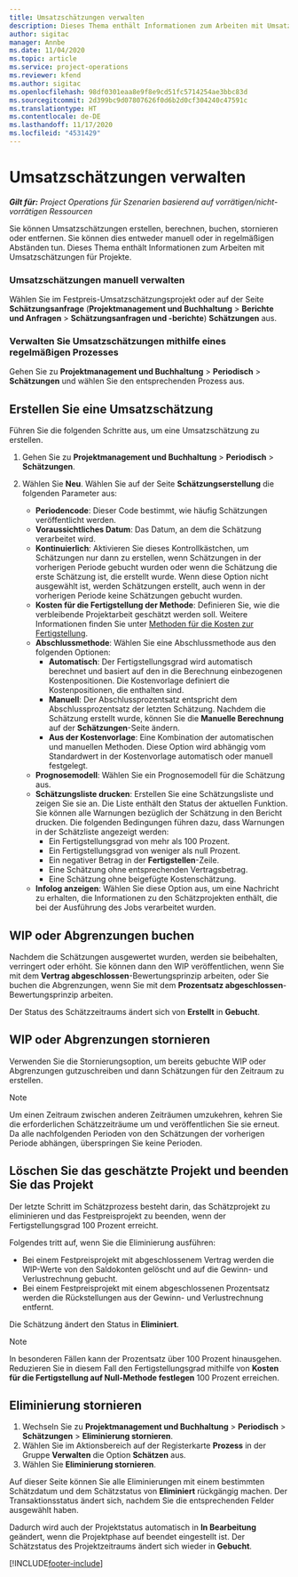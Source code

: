 ```yaml
---
title: Umsatzschätzungen verwalten
description: Dieses Thema enthält Informationen zum Arbeiten mit Umsatzschätzungen für Projekte.
author: sigitac
manager: Annbe
ms.date: 11/04/2020
ms.topic: article
ms.service: project-operations
ms.reviewer: kfend
ms.author: sigitac
ms.openlocfilehash: 98df0301eaa8e9f8e9cd51fc5714254ae3bbc83d
ms.sourcegitcommit: 2d399bc9d07807626f0d6b2d0cf304240c47591c
ms.translationtype: HT
ms.contentlocale: de-DE
ms.lasthandoff: 11/17/2020
ms.locfileid: "4531429"
---
```

# <a name="manage-revenue-estimates"></a>Umsatzschätzungen verwalten

_**Gilt für:** Project Operations für Szenarien basierend auf vorrätigen/nicht-vorrätigen Ressourcen_

Sie können Umsatzschätzungen erstellen, berechnen, buchen, stornieren oder entfernen. Sie können dies entweder manuell oder in regelmäßigen Abständen tun. Dieses Thema enthält Informationen zum Arbeiten mit Umsatzschätzungen für Projekte.

### <a name="manage-revenue-estimates-manually"></a>Umsatzschätzungen manuell verwalten

Wählen Sie im Festpreis-Umsatzschätzungsprojekt oder auf der Seite **Schätzungsanfrage** (**Projektmanagement und Buchhaltung** > **Berichte und Anfragen** > **Schätzungsanfragen und -berichte**) **Schätzungen** aus.

### <a name="manage-revenue-estimates-using-a-periodic-process"></a>Verwalten Sie Umsatzschätzungen mithilfe eines regelmäßigen Prozesses

Gehen Sie zu **Projektmanagement und Buchhaltung** > **Periodisch** > **Schätzungen** und wählen Sie den entsprechenden Prozess aus.

## <a name="create-a-revenue-estimate"></a>Erstellen Sie eine Umsatzschätzung

Führen Sie die folgenden Schritte aus, um eine Umsatzschätzung zu erstellen. 

1. Gehen Sie zu **Projektmanagement und Buchhaltung** > **Periodisch** > **Schätzungen**.
2. Wählen Sie **Neu**. Wählen Sie auf der Seite **Schätzungserstellung** die folgenden Parameter aus:

   - **Periodencode**: Dieser Code bestimmt, wie häufig Schätzungen veröffentlicht werden.
   - **Voraussichtliches Datum**: Das Datum, an dem die Schätzung verarbeitet wird.
   - **Kontinuierlich**: Aktivieren Sie dieses Kontrollkästchen, um Schätzungen nur dann zu erstellen, wenn Schätzungen in der vorherigen Periode gebucht wurden oder wenn die Schätzung die erste Schätzung ist, die erstellt wurde. Wenn diese Option nicht ausgewählt ist, werden Schätzungen erstellt, auch wenn in der vorherigen Periode keine Schätzungen gebucht wurden.
   - **Kosten für die Fertigstellung der Methode**: Definieren Sie, wie die verbleibende Projektarbeit geschätzt werden soll. Weitere Informationen finden Sie unter [Methoden für die Kosten zur Fertigstellung](cost-complete-methods.md).
   - **Abschlussmethode**: Wählen Sie eine Abschlussmethode aus den folgenden Optionen:
     - **Automatisch**: Der Fertigstellungsgrad wird automatisch berechnet und basiert auf den in die Berechnung einbezogenen Kostenpositionen. Die Kostenvorlage definiert die Kostenpositionen, die enthalten sind.
     - **Manuell**: Der Abschlussprozentsatz entspricht dem Abschlussprozentsatz der letzten Schätzung. Nachdem die Schätzung erstellt wurde, können Sie die **Manuelle Berechnung** auf der **Schätzungen**-Seite ändern.
     - **Aus der Kostenvorlage**: Eine Kombination der automatischen und manuellen Methoden. Diese Option wird abhängig vom Standardwert in der Kostenvorlage automatisch oder manuell festgelegt.
   - **Prognosemodell**: Wählen Sie ein Prognosemodell für die Schätzung aus.
   - **Schätzungsliste drucken**: Erstellen Sie eine Schätzungsliste und zeigen Sie sie an. Die Liste enthält den Status der aktuellen Funktion. Sie können alle Warnungen bezüglich der Schätzung in den Bericht drucken. Die folgenden Bedingungen führen dazu, dass Warnungen in der Schätzliste angezeigt werden:
     - Ein Fertigstellungsgrad von mehr als 100 Prozent.
     - Ein Fertigstellungsgrad von weniger als null Prozent.
     - Ein negativer Betrag in der **Fertigstellen**-Zeile.
     - Eine Schätzung ohne entsprechenden Vertragsbetrag.
     - Eine Schätzung ohne beigefügte Kostenschätzung.
   - **Infolog anzeigen**: Wählen Sie diese Option aus, um eine Nachricht zu erhalten, die Informationen zu den Schätzprojekten enthält, die bei der Ausführung des Jobs verarbeitet wurden.


## <a name="post-wip-or-accruals"></a>WIP oder Abgrenzungen buchen

Nachdem die Schätzungen ausgewertet wurden, werden sie beibehalten, verringert oder erhöht. Sie können dann den WIP veröffentlichen, wenn Sie mit dem **Vertrag abgeschlossen**-Bewertungsprinzip arbeiten, oder Sie buchen die Abgrenzungen, wenn Sie mit dem **Prozentsatz abgeschlossen**-Bewertungsprinzip arbeiten.
  
Der Status des Schätzzeitraums ändert sich von **Erstellt** in **Gebucht**.

## <a name="reverse-wip-or-accruals"></a>WIP oder Abgrenzungen stornieren

Verwenden Sie die Stornierungsoption, um bereits gebuchte WIP oder Abgrenzungen gutzuschreiben und dann Schätzungen für den Zeitraum zu erstellen.

> [!NOTE]
> Um einen Zeitraum zwischen anderen Zeiträumen umzukehren, kehren Sie die erforderlichen Schätzzeiträume um und veröffentlichen Sie sie erneut. Da alle nachfolgenden Perioden von den Schätzungen der vorherigen Periode abhängen, überspringen Sie keine Perioden.

## <a name="eliminate-the-estimate-project-and-finish-the-project"></a>Löschen Sie das geschätzte Projekt und beenden Sie das Projekt

Der letzte Schritt im Schätzprozess besteht darin, das Schätzprojekt zu eliminieren und das Festpreisprojekt zu beenden, wenn der Fertigstellungsgrad 100 Prozent erreicht.

Folgendes tritt auf, wenn Sie die Eliminierung ausführen:

- Bei einem Festpreisprojekt mit abgeschlossenem Vertrag werden die WIP-Werte von den Saldokonten gelöscht und auf die Gewinn- und Verlustrechnung gebucht.
- Bei einem Festpreisprojekt mit einem abgeschlossenen Prozentsatz werden die Rückstellungen aus der Gewinn- und Verlustrechnung entfernt.

Die Schätzung ändert den Status in **Eliminiert**.

> [!NOTE]
> In besonderen Fällen kann der Prozentsatz über 100 Prozent hinausgehen. Reduzieren Sie in diesem Fall den Fertigstellungsgrad mithilfe von **Kosten für die Fertigstellung auf Null-Methode festlegen** 100 Prozent erreichen.

## <a name="reverse-elimination"></a>Eliminierung stornieren

1. Wechseln Sie zu **Projektmanagement und Buchhaltung** > **Periodisch** > **Schätzungen** > **Eliminierung stornieren**. 
2. Wählen Sie im Aktionsbereich auf der Registerkarte **Prozess** in der Gruppe **Verwalten** die Option **Schätzen** aus. 
3. Wählen Sie **Eliminierung stornieren**.

Auf dieser Seite können Sie alle Eliminierungen mit einem bestimmten Schätzdatum und dem Schätzstatus von **Eliminiert** rückgängig machen. Der Transaktionsstatus ändert sich, nachdem Sie die entsprechenden Felder ausgewählt haben.

Dadurch wird auch der Projektstatus automatisch in **In Bearbeitung** geändert, wenn die Projektphase auf beendet eingestellt ist. Der Schätzstatus des Projektzeitraums ändert sich wieder in **Gebucht**.


[!INCLUDE[footer-include](../includes/footer-banner.md)]